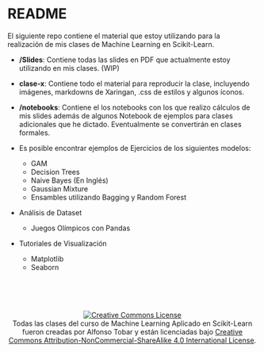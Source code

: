 # README

El siguiente repo contiene el material que estoy utilizando para la realización de mis clases de Machine Learning en Scikit-Learn.

* **/Slides**: Contiene todas las slides en PDF que actualmente estoy utilizando en mis clases. (WIP)
* **clase-x**: Contiene todo el material para reproducir la clase, incluyendo imágenes, markdowns de Xaringan, .css de estilos y algunos íconos.

* **/notebooks**: Contiene el los notebooks con los que realizo cálculos de mis slides además de algunos Notebook de ejemplos para clases adicionales que he dictado. Eventualmente se convertirán en clases formales.

* Es posible encontrar ejemplos de Ejercicios de los siguientes modelos:
  * GAM
  * Decision Trees
  * Naive Bayes (En Inglés)
  * Gaussian Mixture
  * Ensambles utilizando Bagging y Random Forest


* Análisis de Dataset
  * Juegos Olímpicos con Pandas
  
* Tutoriales de Visualización
  * Matplotlib
  * Seaborn





<br>
<br>
<br>
<center>

<a rel="license" href="http://creativecommons.org/licenses/by-nc-sa/4.0/"><img alt="Creative Commons License" style="border-width:0" src="https://i.creativecommons.org/l/by-nc-sa/4.0/88x31.png" /></a><br /><span xmlns:dct="http://purl.org/dc/terms/" data-property="dct:title">Todas las clases del curso de Machine Learning Aplicado en Scikit-Learn</span> fueron creadas por
<span xmlns:cc="http://creativecommons.org/ns#" data-property="cc:attributionName">Alfonso
Tobar</span> y están licenciadas bajo <a rel="license" href="http://creativecommons.org/licenses/by-nc-sa/4.0/">Creative
Commons Attribution-NonCommercial-ShareAlike 4.0 International
License</a>.

</center>